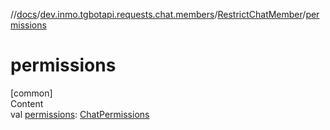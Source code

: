 //[docs](../../../index.md)/[dev.inmo.tgbotapi.requests.chat.members](../index.md)/[RestrictChatMember](index.md)/[permissions](permissions.md)



# permissions  
[common]  
Content  
val [permissions](permissions.md): [ChatPermissions](../../dev.inmo.tgbotapi.types.chat/-chat-permissions/index.md)  



